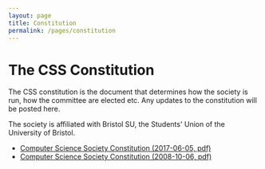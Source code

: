 ```yaml
---
layout: page
title: Constitution
permalink: /pages/constitution
---
```


# The CSS Constitution

The CSS constitution is the document that determines how the society is run, how the committee are elected etc. Any updates to the constitution will be posted here.

The society is affiliated with Bristol SU, the Students' Union of the University of Bristol.

* [Computer Science Society Constitution (2017-06-05, pdf)](/assets/files/constitution-2017-06-05.pdf)
* [Computer Science Society Constitution (2008-10-06, pdf)](/assets/files/constitution-2008-10-06.pdf)

